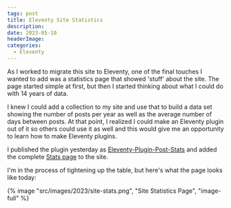 ```yaml
---
tags: post
title: Eleventy Site Statistics
description: 
date: 2023-05-10
headerImage: 
categories:
  - Eleventy
---
```


As I worked to migrate this site to Eleventy, one of the final touches I wanted to add was a statistics page that showed 'stuff' about the site. The page started simple at first, but then I started thinking about what I could do with 14 years of data. 

I knew I could add a collection to my site and use that to build a data set showing the number of posts per year as well as the average number of days between posts. At that point, I realized I could make an Eleventy plugin out of it so others could use it as well and this would give me an opportunity to learn how to make Eleventy plugins. 

I published the plugin yesterday as [Eleventy-Plugin-Post-Stats](https://github.com/johnwargo/eleventy-plugin-post-stats) and added the complete [Stats page](/statistics) to the site. 

I'm in the process of tightening up the table, but here's what the page looks like today:

{% image "src/images/2023/site-stats.png", "Site Statistics Page", "image-full" %}
